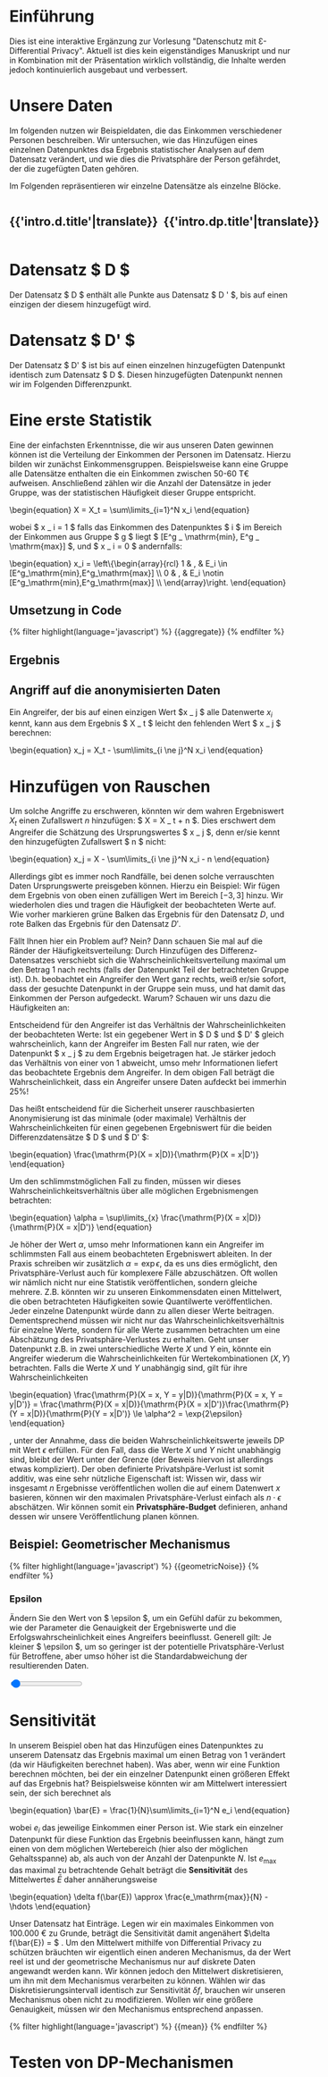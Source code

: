 # Einführung

Dies ist eine interaktive Ergänzung zur Vorlesung "Datenschutz mit Ɛ-Differential Privacy". Aktuell ist dies kein eigenständiges Manuskript und nur in Kombination mit der Präsentation wirklich vollständig, die Inhalte werden jedoch kontinuierlich ausgebaut und verbessert.

<!--translate:ignore-->
<script>
  translations = {{site.translations.intro|tojson}};
  language = '{{lang}}'
</script>
<!--translate:ignore-->

# Unsere Daten

Im folgenden nutzen wir Beispieldaten, die das Einkommen verschiedener Personen beschreiben. Wir untersuchen, wie das Hinzufügen eines einzelnen Datenpunktes dsa Ergebnis statistischer Analysen auf dem Datensatz verändert, und wie dies die Privatsphäre der Person gefährdet, der die zugefügten Daten gehören.

<div id="table" data-render="DataTable([...this.data.slice(0,10),{name: '...', income: '...'}])">
</div>

Im Folgenden repräsentieren wir einzelne Datensätze als einzelne Blöcke.

<div style="display: flex; flex-direction: row;">

<div style="margin-right: 10px;">

  <h2>{{'intro.d.title'|translate}}</h2>

  <div style="margin-left: 0px;" id="cubes-d" data-render="DataCubes({data: dataD, color: 'red'})">
  </div>
</div>

<div>

  <h2>{{'intro.dp.title'|translate}}</h2>

  <div id="cubes-dp" data-render="DataCubes({data: data, color: 'green'})">
  </div>
</div>

</div>

# Datensatz $ D $

Der Datensatz $ D $ enthält alle Punkte aus Datensatz $ D ' $, bis auf einen einzigen der diesem hinzugefügt wird.

# Datensatz $ D' $

Der Datensatz $ D' $ ist bis auf einen einzelnen hinzugefügten Datenpunkt <span data-render="Cube({color: 'red', size: 'xs'})"></span> identisch zum Datensatz $ D $. Diesen hinzugefügten Datenpunkt nennen wir im Folgenden Differenzpunkt.


<!--translate:ignore-->

<script type="module">
  import { renderAll } from '{{"js/render.js"|file}}';
  import { random } from '{{"js/stats.js"|file}}';
  import { DataTable, SuccessRate, Literal, DataCubes, Cube } from '{{"js/sites/intro.js"|file}}';
const firstNames = ['James', 'Robert', 'John', 'Michael', 'Joseph', 'Mary', 'Patricia', 'Jennifer', 'Linda', 'Elizabeth', 'Andreas', 'Christian', 'Thomas', 'Lukas', 'Tristan', 'Isolde', 'Wolfgang', 'Herbert', 'Brunhile']
const lastNames = ['Meier', 'Müller', 'Schmidt', 'Kachelmann','Weintraut', 'Schwarz', 'Manning', 'Johnson', 'Biden', 'Maurer', 'Kemmerling', 'Gott', 'Liefers', 'Duchrow', 'Lohse']
const zipCodes = ['66606', '72070', '80331', '10625', '54315', '12421', '92151']
const randomName = () => `${firstNames[random(firstNames.length)]} ${lastNames[random(lastNames.length)]}`
const randomZipCode = () => zipCodes[random(zipCodes.length)]
const randomAge = () => 24+random(40)
const randomIncome = (age) => 31000+age*500+random(1000)*10-random(1000)*10

  const data = []

  for(let i=0;i<200;i++){
    const age = randomAge()
    data.push({
      income: randomIncome(age),
      name: randomName(),
      age: age,
      zipCode: randomZipCode(),
    })
  }

  const differencePoint = data[random(data.length)]
  const minIncome = Math.floor(differencePoint.income/10000)*10000

  const dataD = data.filter(row => row !== differencePoint)

  window.dp = {
    differencePoint: differencePoint,
    incomeGroup: {
      min: minIncome,
      max: minIncome+10000,
    },
    data: data,
    dataD: dataD,
  }

  renderAll({DataTable, SuccessRate, DataCubes, Literal, n: data.length, Cube, data, dataD})

</script>

<!--translate:ignore-->

# Eine erste Statistik

Eine der einfachsten Erkenntnisse, die wir aus unseren Daten gewinnen können ist die Verteilung der Einkommen der Personen im Datensatz. Hierzu bilden wir zunächst Einkommensgruppen. Beispielsweise kann eine Gruppe alle Datensätze enthalten die ein Einkommen zwischen 50-60 T€ aufweisen. Anschließend zählen wir die Anzahl der Datensätze in jeder Gruppe, was der statistischen Häufigkeit dieser Gruppe entspricht.

<!--translate:ignore-->
<div>
  \begin{equation}
  X = X_t = \sum\limits_{i=1}^N x_i
  \end{equation}
</div>
<!--translate:ignore-->

wobei $ x _ i = 1 $ falls das Einkommen des Datenpunktes $ i $ im Bereich der Einkommen aus Gruppe $ g $ liegt $ [E^g _ \mathrm{min}, E^g _ \mathrm{max}] $, und $ x _ i = 0 $ andernfalls:

<!--translate:ignore-->
<div>
  \begin{equation}
  x_i = \left\{\begin{array}{rcl}
  1 & , & E_i \in [E^g_\mathrm{min},E^g_\mathrm{max}] \\
  0 & , & E_i \notin [E^g_\mathrm{min},E^g_\mathrm{max}] \\
  \end{array}\right.
  \end{equation}
</div>
<!--translate:ignore-->

## Umsetzung in Code

<!--translate:ignore-->
<script type="module">

  {% set aggregate -%}
    // {{'intro.exact.calculate-frequencies'|translate}}
    const frequency = (d) => 
      d.filter(row => row.income >= incomeGroup.min
                   && row.income < incomeGroup.max).length
  {% endset -%}

  const { dp } = window;
  const { data, dataD, incomeGroup } = dp;

  {{aggregate}}

  // {{'intro.exact.store-value'|translate}}
  dp.exact = {
    count: frequency(data),
    countD: frequency(dataD),
  }

</script>
<!--translate:ignore-->

<!--translate:ignore-->
<div class="highlight">
{% filter highlight(language='javascript') %}
{{aggregate}}
{% endfilter %}
</div>
<!--translate:ignore-->

## Ergebnis

<!--translate:ignore-->
<div class="chart box" id="result-exact">
</div>
<script type="module">
  import { barChart } from '{{"js/plotting.js"|file}}';
  const { dp } = window;
  const left = Math.max(0, dp.exact.count - 20)
  const right = Math.max(0, dp.exact.count + 20)
  const values = []
  const ticks = []
  for(let i=left;i<=right;i++){
    values.push(0)
    ticks.push(i)
  }
  barChart("result-exact", [values], {xTicks: ticks,blocks: [{x: dp.exact.count, class: 'is-green'}, {x: dp.exact.countD, class: 'is-red'}], height: 20});
</script>
<!--translate:ignore-->

## Angriff auf die anonymisierten Daten

Ein Angreifer, der bis auf einen einzigen Wert $x _ j $ alle Datenwerte $x _ i$ kennt, kann aus dem Ergebnis $ X _ t $ leicht den fehlenden Wert $ x _ j $ berechnen:

<!--translate:ignore-->
<div>
  \begin{equation}
  x_j = X_t - \sum\limits_{i \ne j}^N x_i
  \end{equation}
</div>
<!--translate:ignore-->

<div data-render="SuccessRate({trials: 100, successes: 100})">
</div>

# Hinzufügen von Rauschen

Um solche Angriffe zu erschweren, könnten wir dem wahren Ergebniswert $X _ t$ einen Zufallswert $n$ hinzufügen: $ X = X _ t + n $. Dies erschwert dem Angreifer die Schätzung des Ursprungswertes $ x _ j $, denn er/sie kennt den hinzugefügten Zufallswert $ n $ nicht:

<!--translate:ignore-->
<div>
  \begin{equation}
  x_j = X - \sum\limits_{i \ne j}^N x_i - n
  \end{equation}
</div>
<!--translate:ignore-->

Allerdings gibt es immer noch Randfälle, bei denen solche verrauschten Daten Ursprungswerte preisgeben können. Hierzu ein Beispiel: Wir fügen dem Ergebnis von oben einen zufälligen Wert im Bereich $[-3, 3]$ hinzu. Wir wiederholen dies und tragen die Häufigkeit der beobachteten Werte auf. Wie vorher markieren grüne Balken das Ergebnis für den Datensatz $D$, und rote Balken das Ergebnis für den Datensatz $D'$.

<!--translate:ignore-->
<div class="chart box" id="result-with-noise">
</div>
<script type="module">
  import { FrequencyTable } from '{{"js/sites/intro.js"|file}}';
  import { render } from '{{"js/render.js"|file}}';
  import { barChart } from '{{"js/plotting.js"|file}}';
  import { random } from '{{"js/stats.js"|file}}';
  const { dp } = window;
  const left = Math.max(0, dp.exact.count - 20)
  const right = Math.max(0, dp.exact.count + 20)
  const values = []
  const valuesD = []
  const ticks = []
  for(let i=left;i<=right;i++){
    values.push(0)
    valuesD.push(0)
    ticks.push(i)
  }
  const N = 3
  setInterval(() => {
    let nv, nvD

    const r = () => {
      return random(7)-3
    }

    for(let i=0;i<10;i++){
      nv = r()+dp.exact.count
      values[nv-left] += 1
      nvD = r()+dp.exact.countD
      valuesD[nvD-left] += 1      
    }
    barChart("result-with-noise", [values, valuesD], {classNames: ['is-green', 'is-red'], xTicks: ticks,blocks: [{x: nv, class: 'is-green'}, {x: nvD, class: 'is-red'}], height: 200});
    render(document.getElementById('frequency-table'), FrequencyTable, {values: ticks, frequencies: values, frequenciesD: valuesD})
  }, 500);
</script>
<!--translate:ignore-->

Fällt Ihnen hier ein Problem auf? Nein? Dann schauen Sie mal auf die Ränder der Häufigkeitsverteilung: Durch Hinzufügen des Differenz-Datensatzes verschiebt sich die Wahrscheinlichkeitsverteilung maximal um den Betrag 1 nach rechts (falls der Datenpunkt Teil der betrachteten Gruppe ist). D.h. beobachtet ein Angreifer den Wert ganz rechts, weiß er/sie sofort, dass der gesuchte Datenpunkt in der Gruppe sein muss, und hat damit das Einkommen der Person aufgedeckt. Warum? Schauen wir uns dazu die Häufigkeiten an:

<div id="frequency-table">
</div>

Entscheidend für den Angreifer ist das Verhältnis der Wahrscheinlichkeiten der beobachteten Werte: Ist ein gegebener Wert in $ D $ und $ D' $ gleich wahrscheinlich, kann der Angreifer im Besten Fall nur raten, wie der Datenpunkt $ x _ j $ zu dem Ergebnis beigetragen hat. Je stärker jedoch das Verhältnis von einer von 1 abweicht, umso mehr Informationen liefert das beobachtete Ergebnis dem Angreifer. In dem obigen Fall beträgt die Wahrscheinlichkeit, dass ein Angreifer unsere Daten aufdeckt bei immerhin 25%!

Das heißt entscheidend für die Sicherheit unserer rauschbasierten Anonymisierung ist das minimale (oder maximale) Verhältnis der Wahrscheinlichkeiten für einen gegebenen Ergebniswert für die beiden Differenzdatensätze $ D $ und $ D' $:

<!--translate:ignore-->
<div>
\begin{equation}
\frac{\mathrm{P}(X = x|D)}{\mathrm{P}(X = x|D')}
\end{equation}
</div>
<!--translate:ignore-->

Um den schlimmstmöglichen Fall zu finden, müssen wir dieses Wahrscheinlichkeitsverhältnis über alle möglichen Ergebnismengen betrachten:

<!--translate:ignore-->
<div>
\begin{equation}
\alpha = \sup\limits_{x} \frac{\mathrm{P}(X = x|D)}{\mathrm{P}(X = x|D')}
\end{equation}
</div>
<!--translate:ignore-->

Je höher der Wert $\alpha$, umso mehr Informationen kann ein Angreifer im schlimmsten Fall aus einem beobachteten Ergebniswert ableiten. In der Praxis schreiben wir zusätzlich $\alpha = \exp{\epsilon}$, da es uns dies ermöglicht, den Privatsphäre-Verlust auch für komplexere Fälle abzuschätzen. Oft wollen wir nämlich nicht nur eine Statistik veröffentlichen, sondern gleiche mehrere. Z.B. könnten wir zu unseren Einkommensdaten einen Mittelwert, die oben betrachteten Häufigkeiten sowie Quantilwerte veröffentlichen. Jeder einzelne Datenpunkt würde dann zu allen dieser Werte beitragen. Dementsprechend müssen wir nicht nur das Wahrscheinlichkeitsverhältnis für einzelne Werte, sondern für alle Werte zusammen betrachten um eine Abschätzung des Privatsphäre-Verlustes zu erhalten. Geht unser Datenpunkt z.B. in zwei unterschiedliche Werte $X$ und $Y$ ein, könnte ein Angreifer wiederum die Wahrscheinlichkeiten für Wertekombinationen $(X, Y)$ betrachten. Falls die Werte $X$ und $Y$ unabhängig sind, gilt für ihre Wahrscheinlichkeiten

<!--translate:ignore-->
<div>
\begin{equation}
\frac{\mathrm{P}(X = x, Y = y|D)}{\mathrm{P}(X = x, Y = y|D')} = \frac{\mathrm{P}(X = x|D)}{\mathrm{P}(X = x|D')}\frac{\mathrm{P}(Y = x|D)}{\mathrm{P}(Y = x|D')} \le \alpha^2 = \exp{2\epsilon}
\end{equation}
</div>
<!--translate:ignore-->

, unter der Annahme, dass die beiden Wahrscheinlichkeitswerte jeweils DP mit Wert $\epsilon$ erfüllen. Für den Fall, dass die Werte $X$ und $Y$ nicht unabhängig sind, bleibt der Wert unter der Grenze (der Beweis hiervon ist allerdings etwas kompliziert). Der oben definierte Privatshpäre-Verlust ist somit additiv, was eine sehr nützliche Eigenschaft ist: Wissen wir, dass wir insgesamt $n$ Ergebnisse veröffentlichen wollen die auf einem Datenwert $x$ basieren, können wir den maximalen Privatsphäre-Verlust einfach als $n\cdot\epsilon$ abschätzen. Wir können somit ein **Privatsphäre-Budget** definieren, anhand dessen wir unsere Veröffentlichung planen können.

## Beispiel: Geometrischer Mechanismus

<!--translate:ignore-->
<script type="module">

  {% set geometricNoise -%}

const geometricNoise = (epsilon, symmetric) => {
  let p = Math.exp(-epsilon)
  let pv = Math.random()
  if (pv > p) {
    if (symmetric) {
      if (Math.random() > 0.5)
        return 0
    } else {
      return 0
    }
  }
  if (p < 1e-6) {
    return 0
  }
  pv = Math.random()
  let pe = 1.0 - p + p*pv
  let k = Math.floor(Math.log(1-pe)/Math.log(p))
  if (symmetric && Math.random() < 0.5) {
    return -k
  }
  return k
}
  {% endset -%}

  {{geometricNoise}}

  const frequencies = {}
  for(let i=0;i<10000;i++){
    let v = geometricNoise(0.5, true);
    if (frequencies[v] === undefined)
      frequencies[v] = 0;
    frequencies[v]++;
  }

  const { dp } = window;

  dp.geometricNoise = geometricNoise;

  const sf = Object.entries(frequencies).sort((a, b) => a[0]-b[0]);

  import { barChart } from '{{"js/plotting.js"|file}}';

  barChart("geometric-noise-example",
      [sf.map(s => s[1])],
      {xTicks: sf.map(s => s[0])});

</script>
<!--translate:ignore-->

<!--translate:ignore-->
<div class="highlight">
{% filter highlight(language='javascript') %}
{{geometricNoise}}
{% endfilter %}
</div>
<!--translate:ignore-->

<div class="chart box" id="geometric-noise-example">
</div>


<!--translate:ignore-->
<script type="module">
  import { FrequencyTable, SuccessRate, Epsilon } from '{{"js/sites/intro.js"|file}}';
  import { render } from '{{"js/render.js"|file}}';
  import { barChart } from '{{"js/plotting.js"|file}}';
  import { random } from '{{"js/stats.js"|file}}';
  const { dp } = window;
  const { geometricNoise } = dp;
  const left = Math.max(0, dp.exact.count - 20)
  const right = Math.max(0, dp.exact.count + 20)
  let values = []
  let valuesD = []
  let ticks = []
  let successes = 0
  let epsilon = 0.2
  let trials = 0

  const reset = () => {

    values = []
    valuesD = []
    ticks = []
    successes = 0
    trials = 0

    for(let i=left;i<=right;i++){
      values.push(0)
      valuesD.push(0)
      ticks.push(i)
    }

    window.tests = {
      epsilon: epsilon,
      values: values,
      valuesD: valuesD,
      ticks: ticks,
    }

  }

  window.epsilonChanged = (e) => {
    epsilon = e.target.value
    reset()
  }

  reset()

  const N = 3
  setInterval(() => {
    let nv, nvD, i, iD
    let n = 0
    while(true){
      nv = geometricNoise(epsilon, true)
      nvD = geometricNoise(epsilon, true)
      i = nv-left+dp.exact.count
      iD = nvD-left+dp.exact.countD 
      if (i < 0 || i >= values.length || iD < 0 || iD >= valuesD.length)
        continue // we do not count unplottable values
      values[i] += 1
      valuesD[iD] += 1
      trials++
      if (nv+dp.exact.count >= nvD + dp.exact.countD){
        // an attacker would estimate "yes" if the x > x', no otherwise
        successes++
      }
      if (n++ > 10)
        break
    }

    barChart("result-with-geometric-noise", [values, valuesD], {classNames: ['is-green', 'is-red'], xTicks: ticks,blocks: [{x: nv+dp.exact.count, class: 'is-green'}, {x: nvD+dp.exact.countD, class: 'is-red'}], height: 200});
    render(document.getElementById('frequency-table-geometric'), FrequencyTable, {values: ticks, frequencies: values, frequenciesD: valuesD, epsilon: epsilon})
    render(document.getElementById('success-rate'), SuccessRate, {trials: trials, successes: successes})
    render(document.getElementById('epsilon'), Epsilon, {epsilon: epsilon})
  }, 1000);
</script>
<!--translate:ignore-->

### Epsilon

Ändern Sie den Wert von $ \epsilon $, um ein Gefühl dafür zu bekommen, wie der Parameter die Genauigkeit der Ergebniswerte und die Erfolgswahrscheinlichkeit eines Angreifers beeinflusst. Generell gilt: Je kleiner $ \epsilon $, um so geringer ist der potentielle Privatsphäre-Verlust für Betroffene, aber umso höher ist die Standardabweichung der resultierenden Daten.

<!--translate:ignore-->
<input type="range" min="0.05" max="10.0" step="0.1" value="0.2" onChange="epsilonChanged(event)" /> <span id="epsilon" />
<div class="chart box" id="result-with-geometric-noise">
</div>

<div id="frequency-table-geometric">
</div>

<div id="success-rate">
</div>
<!--translate:ignore-->


# Sensitivität

In unserem Beispiel oben hat das Hinzufügen eines Datenpunktes zu unserem Datensatz das Ergebnis maximal um einen Betrag von 1 verändert (da wir Häufigkeiten berechnet haben). Was aber, wenn wir eine Funktion berechnen möchten, bei der ein einzelner Datenpunkt einen größeren Effekt auf das Ergebnis hat? Beispielsweise könnten wir am Mittelwert interessiert sein, der sich berechnet als

<!--translate:ignore-->
<div>
  \begin{equation}
  \bar{E} = \frac{1}{N}\sum\limits_{i=1}^N e_i
  \end{equation}
</div>
<!--translate:ignore-->

wobei $e _ i$ das jeweilige Einkommen einer Person ist. Wie stark ein einzelner Datenpunkt für diese Funktion das Ergebnis beeinflussen kann, hängt zum einen von dem möglichen Wertebereich (hier also der möglichen Gehaltsspanne) ab, als auch von der Anzahl der Datenpunkte $N$. Ist $e _ \mathrm{max}$ das maximal zu betrachtende Gehalt beträgt die **Sensitivität** des Mittelwertes $\bar{E}$ daher annäherungsweise

<!--translate:ignore-->
\begin{equation}
\delta f(\bar{E}) \approx \frac{e_\mathrm{max}}{N} - \hdots
\end{equation}
<!--translate:ignore-->

Unser Datensatz hat <span data-render="Literal(n)"></span> Einträge. Legen wir ein maximales Einkommen von 100.000 € zu Grunde, beträgt die Sensitivität damit angenähert $\delta f(\bar{E}) = $ <span data-render="Literal(Math.floor(100000/n))"></span>. Um den Mittelwert mithilfe von Differential Privacy zu schützen bräuchten wir eigentlich einen anderen Mechanismus, da der Wert reel ist und der geometrische Mechanismus nur auf diskrete Daten angewandt werden kann. Wir können jedoch den Mittelwert diskretisieren, um ihn mit dem Mechanismus verarbeiten zu können. Wählen wir das Diskretisierungsintervall identisch zur Sensitivität $\delta f$, brauchen wir unseren Mechanismus oben nicht zu modifizieren. Wollen wir eine größere Genauigkeit, müssen wir den Mechanismus entsprechend anpassen.

<!--translate:ignore-->
<script type="module">

  {% set mean -%}
// {{'intro.exact.calculate-mean'|translate}}
const mean = (d, min, max) => {
  if (d.length === 0)
    throw 'empty list received'
  let m = 0
  d.forEach(row => {
    if (row.income < min || row.income > max)
      throw 'out of bounds value detected'
    m += row.income
  })
  return m/d.length
}
  {% endset -%}

    const { dp } = window;
    const { data, dataD, incomeGroup } = dp;

    {{mean}}

    dp.exact = {
      ...dp.exact,
      mean: mean(data),
      meanD: mean(dataD),
    }
</script>
<!--translate:ignore-->


<!--translate:ignore-->
<div class="highlight">
{% filter highlight(language='javascript') %}
{{mean}}
{% endfilter %}
</div>
<!--translate:ignore-->

# Testen von DP-Mechanismen

<script type="module">

  import { render } from '{{"js/render.js"|file}}';
  import { barChart } from '{{"js/plotting.js"|file}}';

  setInterval(() => {
    const testStatistic = [];
    const { tests } = window;
    console.log(tests)
    const { values, valuesD, ticks } = tests;
    for(let i=0;i<values.length;i++){
      let ratio = values[i]/valuesD[i]
      if (ratio < 1.0)
        ratio = 1.0/ratio
      ratio /= Math.exp(tests.epsilon)
      if (isNaN(ratio) || !isFinite(ratio))
        testStatistic.push(0)
      else
        testStatistic.push(ratio)
    }
    barChart("test-statistic", [testStatistic], {hLines: [{y: 1.0, width: 3, color: '#000', style: 'dotted'}], xTicks: ticks, height: 200});    
  }, 1000)
</script>

<div class="chart box" id="test-statistic">
</div>
